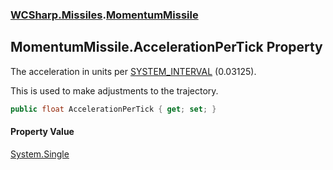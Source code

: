 ### [WCSharp.Missiles](WCSharp.Missiles.md 'WCSharp.Missiles').[MomentumMissile](WCSharp.Missiles.MomentumMissile.md 'WCSharp.Missiles.MomentumMissile')

## MomentumMissile.AccelerationPerTick Property

The acceleration in units per [SYSTEM_INTERVAL](../WCSharp.Events/WCSharp.Events.PeriodicEvents.SYSTEM_INTERVAL.md 'WCSharp.Events.PeriodicEvents.SYSTEM_INTERVAL') (0.03125).  
  
This is used to make adjustments to the trajectory.

```csharp
public float AccelerationPerTick { get; set; }
```

#### Property Value
[System.Single](https://docs.microsoft.com/en-us/dotnet/api/System.Single 'System.Single')